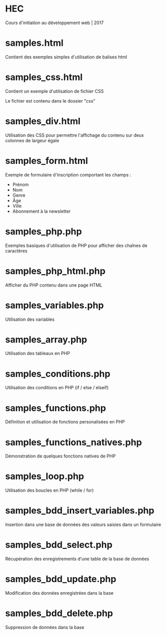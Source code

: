 # HEC
Cours d'initiation au développement web | 2017

# samples.html
Contient des exemples simples d'utilisation de balises html

# samples_css.html
Contient un exemple d'utilisation de fichier CSS

Le fichier est contenu dans le dossier "css"


# samples_div.html
Utilisation des CSS pour permettre l'affichage du contenu sur deux colonnes de largeur égale

# samples_form.html
Exemple de formulaire d'inscription comportant les champs :
* Prénom
* Nom
* Genre
* Âge
* Ville
* Abonnement à la newsletter

# samples_php.php
Exemples basiques d'utilisation de PHP pour afficher des chaînes de caractères

# samples_php_html.php
Afficher du PHP contenu dans une page HTML

# samples_variables.php
Utilisation des variables

# samples_array.php
Utilisation des tableaux en PHP

# samples_conditions.php
Utilisation des conditions en PHP (if / else / elseif)

# samples_functions.php
Définition et utilisation de fonctions personalisées en PHP

# samples_functions_natives.php
Démonstration de quelques fonctions natives de PHP

# samples_loop.php
Utilisation des boucles en PHP (while / for)

# samples_bdd_insert_variables.php
Insertion dans une base de données des valeurs saisies dans un formulaire

# samples_bdd_select.php
Récupération des enregistrements d'une table de la base de données

# samples_bdd_update.php
Modification des données enregistrées dans la base

# samples_bdd_delete.php
Suppression de données dans la base